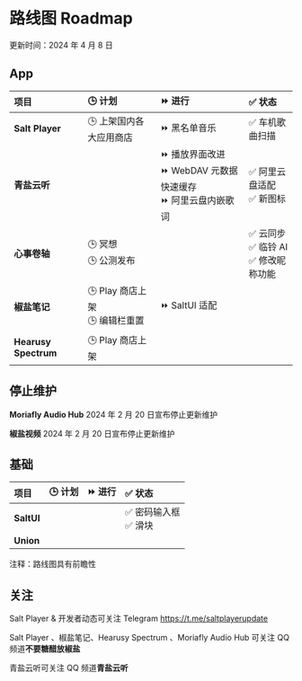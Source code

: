 # 路线图 Roadmap

更新时间：2024 年 4 月 8 日

## App

| 项目 | 🕒 计划 | ⏩ 进行 | ✅ 状态 |
|:--|:--|:--|:--|
| **Salt Player** | 🕒 上架国内各大应用商店 | ⏩ 黑名单音乐 | ✅ 车机歌曲扫描 |
| **青盐云听** |  | ⏩ 播放界面改进 <br> ⏩ WebDAV 元数据快速缓存 <br> ⏩ 阿里云盘内嵌歌词 | ✅ 阿里云盘适配 <br> ✅ 新图标 |
| **心事卷轴** | 🕒 冥想 <br> 🕒 公测发布 |  | ✅ 云同步 <br> ✅ 临铃 AI <br> ✅ 修改昵称功能 |
| **椒盐笔记** | 🕒 Play 商店上架 <br> 🕒 编辑栏重置 | ⏩ SaltUI 适配 |  |
| **Hearusy Spectrum** | 🕒 Play 商店上架 |  |  |

## 停止维护

**Moriafly Audio Hub** 2024 年 2 月 20 日宣布停止更新维护

**椒盐视频** 2024 年 2 月 20 日宣布停止更新维护

## 基础

| 项目 | 🕒 计划 | ⏩ 进行 | ✅ 状态 |
|:--|:--|:--|:--|
| **SaltUI** |  |  | ✅ 密码输入框 <br> ✅ 滑块 |
| **Union** |  |  |  |

注释：路线图具有前瞻性

## 关注

Salt Player & 开发者动态可关注 Telegram https://t.me/saltplayerupdate

Salt Player 、椒盐笔记、Hearusy Spectrum 、Moriafly Audio Hub 可关注 QQ 频道**不要糖醋放椒盐**

青盐云听可关注 QQ 频道**青盐云听**
